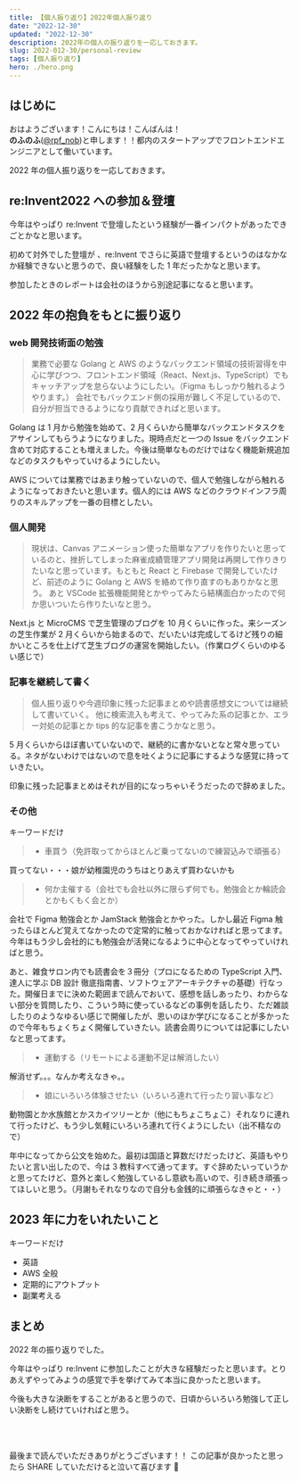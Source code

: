 ```yaml
---
title: 【個人振り返り】2022年個人振り返り
date: "2022-12-30"
updated: "2022-12-30"
description: 2022年の個人の振り返りを一応しておきます。
slug: 2022-012-30/personal-review
tags: [個人振り返り]
hero: ./hero.png
---
```


## はじめに

おはようございます！こんにちは！こんばんは！<br>
**のふのふ**([@rpf_nob](https://twitter.com/rpf_nob))と申します！！都内のスタートアップでフロントエンドエンジニアとして働いています。

2022 年の個人振り返りを一応しておきます。

## re:Invent2022 への参加＆登壇

今年はやっぱり re:Invent で登壇したという経験が一番インパクトがあったできごとかなと思います。

初めて対外でした登壇が 、re:Invent でさらに英語で登壇するというのはなかなか経験できないと思うので、良い経験をした 1 年だったかなと思います。

参加したときのレポートは会社のほうから別途記事になると思います。

## 2022 年の抱負をもとに振り返り

### web 開発技術面の勉強

> 業務で必要な Golang と AWS のようなバックエンド領域の技術習得を中心に学びつつ、フロントエンド領域（React、Next.js、TypeScript）でもキャッチアップを怠らないようにしたい。（Figma もしっかり触れるようやります。）
> 会社でもバックエンド側の採用が難しく不足しているので、自分が担当できるようになり貢献できればと思います。

Golang は 1 月から勉強を始めて、2 月くらいから簡単なバックエンドタスクをアサインしてもらうようになりました。現時点だと一つの Issue をバックエンド含めて対応することも増えました。今後は簡単なものだけではなく機能新規追加などのタスクもやっていけるようにしたい。

AWS については業務ではあまり触っていないので、個人で勉強しながら触れるようになっておきたいと思います。個人的には AWS などのクラウドインフラ周りのスキルアップを一番の目標としたい。

### 個人開発

> 現状は、Canvas アニメーション使った簡単なアプリを作りたいと思っているのと、挫折してしまった麻雀成績管理アプリ開発は再開して作りきりたいなと思っています。もともと React と Firebase で開発していたけど、前述のように Golang と AWS を絡めて作り直すのもありかなと思う。
> あと VSCode 拡張機能開発とかやってみたら結構面白かったので何か思いついたら作りたいなと思う。

Next.js と MicroCMS で芝生管理のブログを 10 月くらいに作った。来シーズンの芝生作業が 2 月くらいから始まるので、だいたいは完成してるけど残りの細かいところを仕上げて芝生ブログの運営を開始したい。（作業ログくらいのゆるい感じで）

### 記事を継続して書く

> 個人振り返りや今週印象に残った記事まとめや読書感想文については継続して書いていく。
> 他に検索流入も考えて、やってみた系の記事とか、エラー対処の記事とか tips 的な記事を書こうかなと思う。

5 月くらいからほぼ書いていないので、継続的に書かないとなと常々思っている。ネタがないわけではないので息を吐くように記事にするような感覚に持っていきたい。

印象に残った記事まとめはそれが目的になっちゃいそうだったので辞めました。

### その他

キーワードだけ

> - 車買う（免許取ってからほとんど乗ってないので練習込みで頑張る）

買ってない・・・娘が幼稚園児のうちはとりあえず買わないかも

> - 何か主催する（会社でも会社以外に限らず何でも。勉強会とか輪読会とかもくもく会とか）

会社で Figma 勉強会とか JamStack 勉強会とかやった。しかし最近 Figma 触ったらほとんど覚えてなかったので定常的に触っておかなければと思ってます。今年はもう少し会社的にも勉強会が活発になるように中心となってやっていければと思う。

あと、雑食サロン内でも読書会を３冊分（プロになるための TypeScript 入門、達人に学ぶ DB 設計 徹底指南書、ソフトウェアアーキテクチャの基礎）行なった。開催日までに決めた範囲まで読んでおいて、感想を話しあったり、わからない部分を質問したり、こういう時に使っているなどの事例を話したり、ただ雑談したりのようなゆるい感じで開催したが、思いのほか学びになることが多かったので今年もちょくちょく開催していきたい。読書会周りについては記事にしたいなと思ってます。

> - 運動する（リモートによる運動不足は解消したい）

解消せず。。。なんか考えなきゃ。。

> - 娘にいろいろ体験させたい（いろいろ連れて行ったり習い事など）

動物園とか水族館とかスカイツリーとか（他にもちょこちょこ）それなりに連れて行ったけど、もう少し気軽にいろいろ連れて行くようにしたい（出不精なので）

年中になってから公文を始めた。最初は国語と算数だけだったけど、英語もやりたいと言い出したので、今は 3 教科すべて通ってます。すぐ辞めたいっていうかと思ってたけど、意外と楽しく勉強しているし意欲も高いので、引き続き頑張ってほしいと思う。（月謝もそれなりなので自分も金銭的に頑張らなきゃと・・）

## 2023 年に力をいれたいこと

キーワードだけ

- 英語
- AWS 全般
- 定期的にアウトプット
- 副業考える

## まとめ

2022 年の振り返りでした。

今年はやっぱり re:Invent に参加したことが大きな経験だったと思います。とりあえずやってみようの感覚で手を挙げてみて本当に良かったと思います。

今後も大きな決断をすることがあると思うので、日頃からいろいろ勉強して正しい決断をし続けていければと思う。

<br>
<br>

最後まで読んでいただきありがとうございます！！
この記事が良かったと思ったら SHARE していただけると泣いて喜びます 🤣
